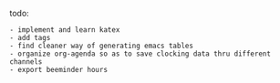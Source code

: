 todo:

    - implement and learn katex
    - add tags
    - find cleaner way of generating emacs tables
    - organize org-agenda so as to save clocking data thru different channels
    - export beeminder hours
